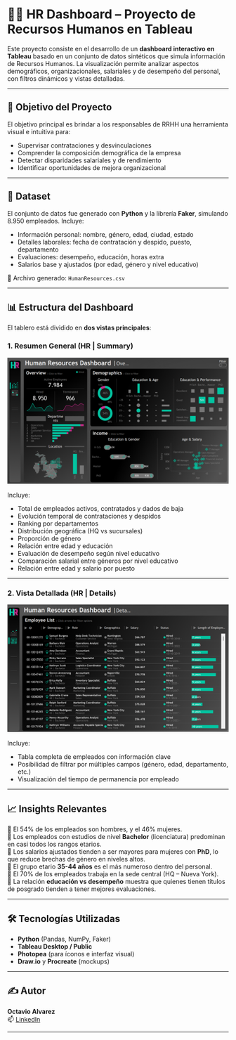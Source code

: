# 👩‍💼 HR Dashboard – Proyecto de Recursos Humanos en Tableau

Este proyecto consiste en el desarrollo de un **dashboard interactivo en Tableau** basado en un conjunto de datos sintéticos que simula información de Recursos Humanos. La visualización permite analizar aspectos demográficos, organizacionales, salariales y de desempeño del personal, con filtros dinámicos y vistas detalladas.

---

## 🎯 Objetivo del Proyecto

El objetivo principal es brindar a los responsables de RRHH una herramienta visual e intuitiva para:

- Supervisar contrataciones y desvinculaciones
- Comprender la composición demográfica de la empresa
- Detectar disparidades salariales y de rendimiento
- Identificar oportunidades de mejora organizacional

---

## 🧾 Dataset

El conjunto de datos fue generado con **Python** y la librería **Faker**, simulando 8.950 empleados. Incluye:

- Información personal: nombre, género, edad, ciudad, estado
- Detalles laborales: fecha de contratación y despido, puesto, departamento
- Evaluaciones: desempeño, educación, horas extra
- Salarios base y ajustados (por edad, género y nivel educativo)

📁 Archivo generado: `HumanResources.csv`

---

## 📊 Estructura del Dashboard

El tablero está dividido en **dos vistas principales**:

### 1. **Resumen General (HR | Summary)**

<img src="Imagenes/Dashboard_hr.png" alt="Texto alternativo" width="600">

Incluye:
- Total de empleados activos, contratados y dados de baja
- Evolución temporal de contrataciones y despidos
- Ranking por departamentos
- Distribución geográfica (HQ vs sucursales)
- Proporción de género
- Relación entre edad y educación
- Evaluación de desempeño según nivel educativo
- Comparación salarial entre géneros por nivel educativo
- Relación entre edad y salario por puesto

---

### 2. **Vista Detallada (HR | Details)**

<img src="Imagenes/Dashboard_hr2.png" alt="Texto alternativo" width="600">


Incluye:
- Tabla completa de empleados con información clave
- Posibilidad de filtrar por múltiples campos (género, edad, departamento, etc.)
- Visualización del tiempo de permanencia por empleado

---

## 📈 Insights Relevantes

🔹 El 54% de los empleados son hombres, y el 46% mujeres.  
🔹 Los empleados con estudios de nivel **Bachelor** (licenciatura) predominan en casi todos los rangos etarios.  
🔹 Los salarios ajustados tienden a ser mayores para mujeres con **PhD**, lo que reduce brechas de género en niveles altos.  
🔹 El grupo etario **35-44 años** es el más numeroso dentro del personal.  
🔹 El 70% de los empleados trabaja en la sede central (HQ – Nueva York).  
🔹 La relación **educación vs desempeño** muestra que quienes tienen títulos de posgrado tienden a tener mejores evaluaciones.  

---

## 🛠️ Tecnologías Utilizadas

- **Python** (Pandas, NumPy, Faker)
- **Tableau Desktop / Public**
- **Photopea** (para íconos e interfaz visual)
- **Draw.io** y **Procreate** (mockups)

---

## ✍️ Autor

**Octavio Alvarez**  
📫 [LinkedIn](https://linkedin.com/in/octavio-alvarez-6a229b223)  


---

